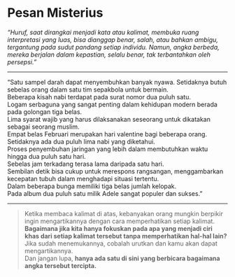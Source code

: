 # Pesan Misterius

*“Huruf, saat dirangkai menjadi kata atau kalimat, membuka ruang interpretasi yang luas, bisa dianggap benar, salah, atau bahkan ambigu, tergantung pada sudut pandang setiap individu. Namun, angka berbeda, mereka berjalan dalam kepastian, selalu benar, tak terbantahkan oleh persepsi.”*

---

“Satu sampel darah dapat menyembuhkan banyak nyawa. 
Setidaknya butuh sebelas orang dalam satu tim sepakbola untuk bermain.  
Beberapa kisah nabi terdapat pada surat nomor dua puluh satu.  
Logam serbaguna yang sangat penting dalam kehidupan modern berada pada golongan tiga belas.  
Lima syarat wajib yang harus dilaksanakan seseorang untuk dikatakan sebagai seorang muslim.  
Empat belas Februari merupakan hari valentine bagi beberapa orang.  
Setidaknya ada dua puluh lima nabi yang diketahui.  
Proses penyembuhan jaringan yang lebih dalam membutuhkan waktu hingga dua puluh satu hari.  
Sebelas jam terkadang terasa lama daripada satu hari.  
Sembilan detik bisa cukup untuk merespons rangsangan, menggambarkan kecepatan tubuh dalam menghadapi situasi tertentu.  
Dalam beberapa bunga memiliki tiga belas jumlah kelopak.  
Pada album dua puluh satu milik Adele sangat populer dan sukses.”

---

> Ketika membaca kalimat di atas, kebanyakan orang mungkin berpikir ingin mengartikannya dengan cara memperhatikan setiap kalimat.  
> **Bagaimana jika kita hanya fokuskan pada apa yang menjadi ciri khas dari setiap kalimat tersebut tanpa memperhatikan hal-hal lain?**  
> Jika sudah menemukannya, cobalah urutkan dan kamu akan dapat mengartikannya.  
> Dan jangan lupa, **hanya ada satu di sini yang berbicara bagaimana angka tersebut tercipta.**
